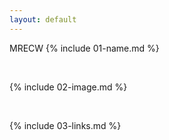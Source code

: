```yaml
---
layout: default
---
```

MRECW
{% include 01-name.md %}

<br>

{% include 02-image.md %}

<br>

{% include 03-links.md %}


